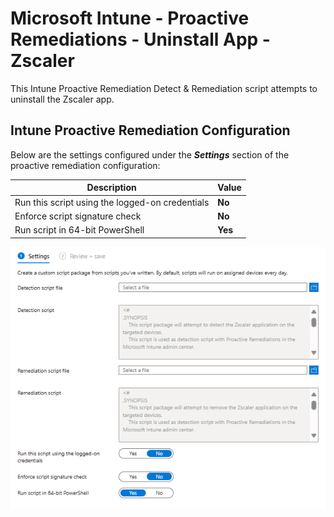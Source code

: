 # Microsoft Intune - Proactive Remediations - Uninstall App - Zscaler

This Intune Proactive Remediation Detect & Remediation script attempts to uninstall the Zscaler app.

## Intune Proactive Remediation Configuration
Below are the settings configured under the ***Settings*** section of the proactive remediation configuration:

| Description | Value |
| --- | --- |
| Run this script using the logged-on credentials | **No** |
| Enforce script signature check | **No** |
| Run script in 64-bit PowerShell | **Yes** |

![ProactiveRemediationConfiguration](https://github.com/bigjoestretch/public/blob/main/Intune/Windows/Proactive%20Remediations/media/proactive-remediation-uninstall-app-zscaler-configuration.png?raw=true)
